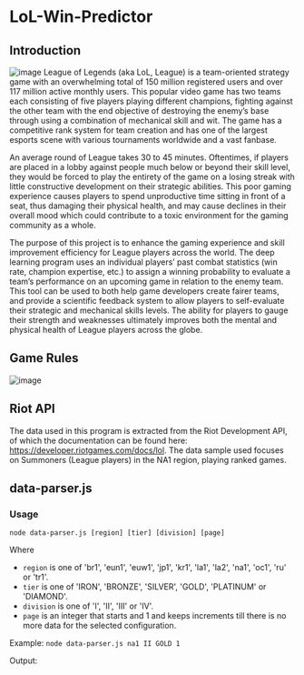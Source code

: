 # LoL-Win-Predictor

## Introduction
![image](https://user-images.githubusercontent.com/72530527/173493464-56178ca8-d420-43ac-afa3-2146b9bcb457.png)
League of Legends (aka LoL, League) is a team-oriented strategy game with an overwhelming total of 150 million registered users and over 117 million active monthly users. This popular video game has two teams each consisting of five players playing different champions, fighting against the other team with the end objective of destroying the enemy’s base through using a combination of mechanical skill and wit. The game has a competitive rank system for team creation and has one of the largest esports scene with various tournaments worldwide and a vast fanbase.

An average round of League takes 30 to 45 minutes. Oftentimes, if players are placed in a lobby against people much below or beyond their skill level, they would be forced to play the entirety of the game on a losing streak with little constructive development on their strategic abilities. This poor gaming experience causes players to spend unproductive time sitting in front of a seat, thus damaging their physical health, and may cause declines in their overall mood which could contribute to a toxic environment for the gaming community as a whole.

The purpose of this project is to enhance the gaming experience and skill improvement efficiency for League players across the world. The deep learning program uses an individual players’ past combat statistics (win rate, champion expertise, etc.) to assign a winning probability to evaluate a team’s performance on an upcoming game in relation to the enemy team. This tool can be used to both help game developers create fairer teams, and provide a scientific feedback system to allow players to self-evaluate their strategic and mechanical skills levels. The ability for players to gauge their strength and weaknesses ultimately improves both the mental and physical health of League players across the globe.

## Game Rules
![image](https://user-images.githubusercontent.com/72530527/173493526-65a75a21-7e7e-4c12-8c64-b0629665e907.png)


## Riot API
The data used in this program is extracted from the Riot Development API, of which the documentation can be found here: https://developer.riotgames.com/docs/lol. The data sample used focuses on Summoners (League players) in the NA1 region, playing ranked games.

## data-parser.js

### Usage

`node data-parser.js [region] [tier] [division] [page]`

Where
* `region` is one of 'br1', 'eun1', 'euw1', 'jp1', 'kr1', 'la1', 'la2', 'na1', 'oc1', 'ru' or 'tr1'.
* `tier` is one of 'IRON', 'BRONZE', 'SILVER', 'GOLD', 'PLATINUM' or 'DIAMOND'.
* `division` is one of 'I', 'II', 'III' or 'IV'.
* `page` is an integer that starts and 1 and keeps increments till there is no more data for the selected configuration.

Example:
`node data-parser.js na1 II GOLD 1`

Output:
